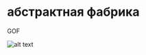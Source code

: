 # абстрактная фабрика

GOF

![alt text](./src/main/resources/AbstractFactory.png "Abstract Factory")